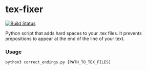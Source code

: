 # tex-fixer
[![Build Status](https://travis-ci.org/Alexander3/tex-fixer.svg?branch=master)](https://travis-ci.org/Alexander3/tex-fixer)

Python script that adds hard spaces to your .tex files. It prevents prepositions to appear at the end of the line of your text.

### Usage
```
python3 correct_endings.py [PATH_TO_TEX_FILES]
```
